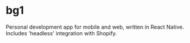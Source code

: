 # bg1
Personal development app for mobile and web, written in React Native. Includes 'headless' integration with Shopify.
